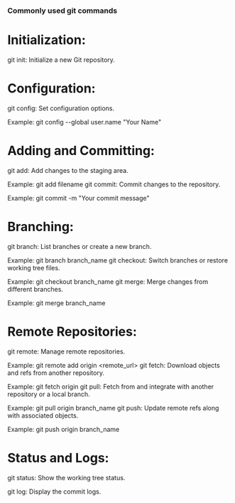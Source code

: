 ### Commonly used git commands

# Initialization:
git init: Initialize a new Git repository.
# Configuration:
git config: Set configuration options.

Example: git config --global user.name "Your Name"
# Adding and Committing:
git add: Add changes to the staging area.

Example: git add filename
git commit: Commit changes to the repository.

Example: git commit -m "Your commit message"
# Branching:
git branch: List branches or create a new branch.

Example: git branch branch_name
git checkout: Switch branches or restore working tree files.

Example: git checkout branch_name
git merge: Merge changes from different branches.

Example: git merge branch_name
# Remote Repositories:
git remote: Manage remote repositories.

Example: git remote add origin <remote_url>
git fetch: Download objects and refs from another repository.

Example: git fetch origin
git pull: Fetch from and integrate with another repository or a local branch.

Example: git pull origin branch_name
git push: Update remote refs along with associated objects.

Example: git push origin branch_name
# Status and Logs:
git status: Show the working tree status.

git log: Display the commit logs.